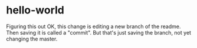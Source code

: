 # hello-world
Figuring this out
OK, this change is editing a new branch of the readme.
Then saving it is called a "commit".
But that's just saving the branch, not yet changing the master.
